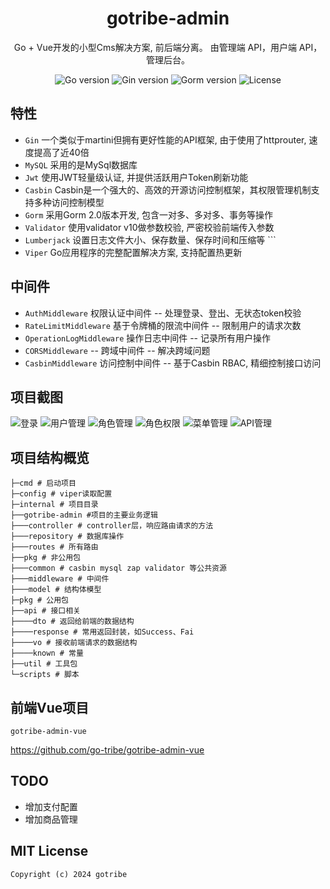 <h1 align="center">gotribe-admin</h1>

<div align="center">
Go + Vue开发的小型Cms解决方案, 前后端分离。 由管理端 API，用户端 API，管理后台。
<p align="center">
<img src="https://img.shields.io/github/go-mod/go-version/go-tribe/gotribe-admin" alt="Go version"/>
<img src="https://img.shields.io/badge/Gin-1.9.1-brightgreen" alt="Gin version"/>
<img src="https://img.shields.io/badge/Gorm-1.25.8-brightgreen" alt="Gorm version"/>
<img src="https://img.shields.io/github/license/go-tribe/gotribe-admin" alt="License"/>
</p>
</div>

## 特性

- `Gin` 一个类似于martini但拥有更好性能的API框架, 由于使用了httprouter, 速度提高了近40倍
- `MySQL` 采用的是MySql数据库
- `Jwt` 使用JWT轻量级认证, 并提供活跃用户Token刷新功能
- `Casbin` Casbin是一个强大的、高效的开源访问控制框架，其权限管理机制支持多种访问控制模型
- `Gorm` 采用Gorm 2.0版本开发, 包含一对多、多对多、事务等操作
- `Validator` 使用validator v10做参数校验, 严密校验前端传入参数
- `Lumberjack` 设置日志文件大小、保存数量、保存时间和压缩等 ```
- `Viper` Go应用程序的完整配置解决方案, 支持配置热更新

## 中间件

- `AuthMiddleware` 权限认证中间件 -- 处理登录、登出、无状态token校验
- `RateLimitMiddleware` 基于令牌桶的限流中间件 -- 限制用户的请求次数
- `OperationLogMiddleware` 操作日志中间件 -- 记录所有用户操作
- `CORSMiddleware` -- 跨域中间件 -- 解决跨域问题
- `CasbinMiddleware` 访问控制中间件 -- 基于Casbin RBAC, 精细控制接口访问

## 项目截图

![登录](https://github.com/gnimli/go-web-mini-ui/blob/main/src/assets/GithubImages/login.PNG)
![用户管理](https://github.com/gnimli/go-web-mini-ui/blob/main/src/assets/GithubImages/user.PNG)
![角色管理](https://github.com/gnimli/go-web-mini-ui/blob/main/src/assets/GithubImages/role.PNG)
![角色权限](https://github.com/gnimli/go-web-mini-ui/blob/main/src/assets/GithubImages/rolePermission.PNG)
![菜单管理](https://github.com/gnimli/go-web-mini-ui/blob/main/src/assets/GithubImages/menu.PNG)
![API管理](https://github.com/gnimli/go-web-mini-ui/blob/main/src/assets/GithubImages/api.PNG)

## 项目结构概览

```
├─cmd # 启动项目
├─config # viper读取配置
├─internal # 项目目录
├──gotribe-admin #项目的主要业务逻辑
├───controller # controller层，响应路由请求的方法
├───repository # 数据库操作
├───routes # 所有路由
├──pkg # 非公用包
├───common # casbin mysql zap validator 等公共资源
├───middleware # 中间件
├───model # 结构体模型
├─pkg # 公用包
├──api # 接口相关
├────dto # 返回给前端的数据结构
├────response # 常用返回封装，如Success、Fai
├────vo # 接收前端请求的数据结构
├────known # 常量
├──util # 工具包
└─scripts # 脚本
```
## 前端Vue项目
    gotribe-admin-vue
<https://github.com/go-tribe/gotribe-admin-vue>

## TODO

- 增加支付配置
- 增加商品管理

## MIT License

    Copyright (c) 2024 gotribe
